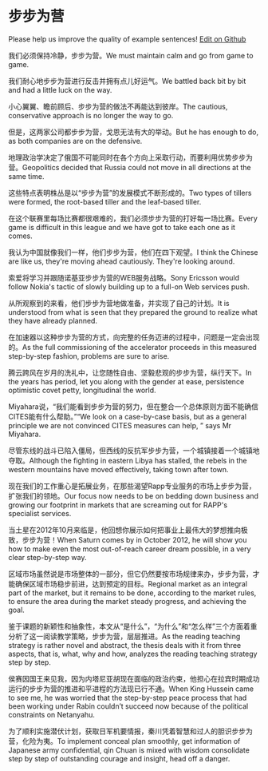 # 步步为营

Please help us improve the quality of example sentences! [Edit on Github](https://github.com/jiyushe/jiyu-example-sentence-source/blob/main/chinese/bubuweiying.md)

<p><span class="chinese">我们必须保持冷静，步步为营。</span><span class="english">We must maintain calm and go from game to game.</span></p>

<p><span class="chinese">我们耐心地步步为营进行反击并拥有点儿好运气。</span><span class="english">We battled back bit by bit and had a little luck on the way.</span></p>

<p><span class="chinese">小心翼翼、瞻前顾后、步步为营的做法不再能达到彼岸。</span><span class="english">The cautious, conservative approach is no longer the way to go.</span></p>

<p><span class="chinese">但是，这两家公司都步步为营，戈恩无法有大的举动。</span><span class="english">But he has enough to do, as both companies are on the defensive.</span></p>

<p><span class="chinese">地理政治学决定了俄国不可能同时在各个方向上采取行动，而要利用优势步步为营。</span><span class="english">Geopolitics decided that Russia could not move in all directions at the same time.</span></p>

<p><span class="chinese">这些特点表明株丛是以“步步为营”的发展模式不断形成的。</span><span class="english">Two types of tillers were formed, the root-based tiller and the leaf-based tiller.</span></p>

<p><span class="chinese">在这个联赛里每场比赛都很艰难的，我们必须步步为营的打好每一场比赛。</span><span class="english">Every game is difficult in this league and we have got to take each one as it comes.</span></p>

<p><span class="chinese">我认为中国就像我们一样，他们步步为营，他们在四下观望。</span><span class="english">I think the Chinese are like us, they're moving ahead cautiously. They're looking around.</span></p>

<p><span class="chinese">索爱将学习并跟随诺基亚步步为营的WEB服务战略。</span><span class="english">Sony Ericsson would follow Nokia's tactic of slowly building up to a full-on Web services push.</span></p>

<p><span class="chinese">从所观察到的来看，他们步步为营地做准备，并实现了自己的计划。</span><span class="english">It is understood from what is seen that they prepared the ground to realize what they have already planned.</span></p>

<p><span class="chinese">在加速器以这种步步为营的方式，向完整的任务迈进的过程中，问题是一定会出现的。</span><span class="english">As the full commissioning of the accelerator proceeds in this measured step-by-step fashion, problems are sure to arise.</span></p>

<p><span class="chinese">腾云跨风在岁月的洗礼中，让您随性自由、坚毅悲观的步步为营，纵行天下。</span><span class="english">In the years has period, let you along with the gender at ease, persistence optimistic covet petty, longitudinal the world.</span></p>

<p><span class="chinese">Miyahara说，“我们能看到步步为营的努力，但在整合一个总体原则方面不能确信CITES能有什么帮助。”</span><span class="english">“We look on a case-by-case basis, but as a general principle we are not convinced CITES measures can help, ” says Mr Miyahara.</span></p>

<p><span class="chinese">尽管东线的战斗已陷入僵局，但西线的反抗军步步为营，一个城镇接着一个城镇地夺取。</span><span class="english">Although the fighting in eastern Libya has stalled, the rebels in the western mountains have moved effectively, taking town after town.</span></p>

<p><span class="chinese">现在我们的工作重心是拓展业务，在那些渴望Rapp专业服务的市场上步步为营，扩张我们的领地。</span><span class="english">Our focus now needs to be on bedding down business and growing our footprint in markets that are screaming out for RAPP's specialist services.</span></p>

<p><span class="chinese">当土星在2012年10月来临是，他回想你展示如何把事业上最伟大的梦想推向极致，步步为营！</span><span class="english">When Saturn comes by in October 2012, he will show you how to make even the most out-of-reach career dream possible, in a very clear step-by-step way.</span></p>

<p><span class="chinese">区域市场虽然说是市场整体的一部分，但它仍然要按市场规律来办，步步为营，才能确保区域市场稳步前进，达到预定的目标。</span><span class="english">Regional market as an integral part of the market, but it remains to be done, according to the market rules, to ensure the area during the market steady progress, and achieving the goal.</span></p>

<p><span class="chinese">鉴于课题的新颖性和抽象性，本文从“是什么”，“为什么”和“怎么样”三个方面着重分析了这一阅读教学策略，步步为营，层层推进。</span><span class="english">As the reading teaching strategy is rather novel and abstract, the thesis deals with it from three aspects, that is, what, why and how, analyzes the reading teaching strategy step by step.</span></p>

<p><span class="chinese">侯赛因国王来见我，因为内塔尼亚胡现在面临的政治约束，他担心在拉宾时期成功运行的步步为营的推进和平进程的方法现已行不通。</span><span class="english">When King Hussein came to see me, he was worried that the step-by-step peace process that had been working under Rabin couldn’t succeed now because of the political constraints on Netanyahu.</span></p>

<p><span class="chinese">为了顺利实施潜伏计划，获取日军机要情报，秦川凭着智慧和过人的胆识步步为营，化险为夷。</span><span class="english">To implement conceal plan smoothly, get information of Japanese army confidential, qin Chuan is mixed with wisdom consolidate step by step of outstanding courage and insight, head off a danger.</span></p>

